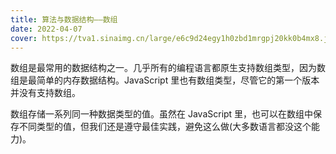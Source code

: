 ```yaml
---
title: 算法与数据结构——数组
date: 2022-04-07
cover: https://tva1.sinaimg.cn/large/e6c9d24egy1h0zbd1mrgpj20kk0b4mx8.jpg
---
```


数组是最常用的数据结构之一。几乎所有的编程语言都原生支持数组类型，因为数组是最简单的内存数据结构。JavaScript 里也有数组类型，尽管它的第一个版本并没有支持数组。

数组存储一系列同一种数据类型的值。虽然在 JavaScript 里，也可以在数组中保存不同类型的值，但我们还是遵守最佳实践，避免这么做(大多数语言都没这个能力)。
